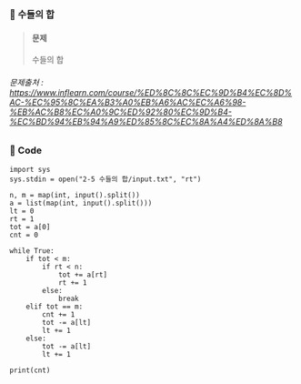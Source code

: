 ### 🥉 수들의 합

> #### 문제
>
> 수들의 합

###### 문제출처 : https://www.inflearn.com/course/%ED%8C%8C%EC%9D%B4%EC%8D%AC-%EC%95%8C%EA%B3%A0%EB%A6%AC%EC%A6%98-%EB%AC%B8%EC%A0%9C%ED%92%80%EC%9D%B4-%EC%BD%94%EB%94%A9%ED%85%8C%EC%8A%A4%ED%8A%B8

### 🔌 Code

```
import sys
sys.stdin = open("2-5 수들의 합/input.txt", "rt")

n, m = map(int, input().split())
a = list(map(int, input().split()))
lt = 0
rt = 1
tot = a[0]
cnt = 0

while True:
    if tot < m:
        if rt < n:
            tot += a[rt]
            rt += 1
        else:
            break
    elif tot == m:
        cnt += 1
        tot -= a[lt]
        lt += 1
    else:
        tot -= a[lt]
        lt += 1

print(cnt)

```
